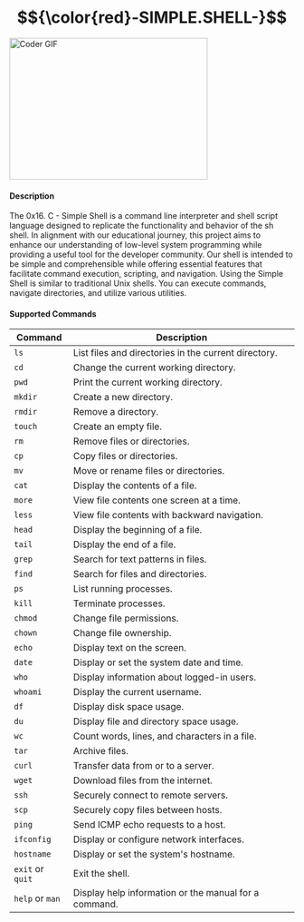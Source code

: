 # $${\color{red}-SIMPLE.SHELL-}$$

<img alt="Coder GIF" height=250 width=350 src="https://media.giphy.com/media/qgQUggAC3Pfv687qPC/giphy.gif" />
<br>

<h4> Description </h4>
The 0x16. C - Simple Shell is a command line interpreter and shell script language designed to replicate the functionality and behavior of the sh shell.
In alignment with our educational journey, this project aims to enhance our understanding of low-level system programming while providing a useful tool for the developer community.
Our shell is intended to be simple and comprehensible while offering essential features that facilitate command execution, scripting, and navigation.
Using the Simple Shell is similar to traditional Unix shells. You can execute commands, navigate directories, and utilize various utilities.

<h4> Supported Commands </h4>

| Command           | Description                                     |
| ----------------- | ----------------------------------------------- |
| `ls`              | List files and directories in the current directory.|
| `cd`              | Change the current working directory.          |
| `pwd`             | Print the current working directory.           |
| `mkdir`           | Create a new directory.                        |
| `rmdir`           | Remove a directory.                            |
| `touch`           | Create an empty file.                          |
| `rm`              | Remove files or directories.                   |
| `cp`              | Copy files or directories.                     |
| `mv`              | Move or rename files or directories.           |
| `cat`             | Display the contents of a file.                |
| `more`            | View file contents one screen at a time.       |
| `less`            | View file contents with backward navigation.   |
| `head`            | Display the beginning of a file.               |
| `tail`            | Display the end of a file.                     |
| `grep`            | Search for text patterns in files.             |
| `find`            | Search for files and directories.              |
| `ps`              | List running processes.                        |
| `kill`            | Terminate processes.                           |
| `chmod`           | Change file permissions.                       |
| `chown`           | Change file ownership.                         |
| `echo`            | Display text on the screen.                    |
| `date`            | Display or set the system date and time.       |
| `who`             | Display information about logged-in users.     |
| `whoami`          | Display the current username.                  |
| `df`              | Display disk space usage.                      |
| `du`              | Display file and directory space usage.        |
| `wc`              | Count words, lines, and characters in a file.  |
| `tar`             | Archive files.                                 |
| `curl`            | Transfer data from or to a server.             |
| `wget`            | Download files from the internet.              |
| `ssh`             | Securely connect to remote servers.            |
| `scp`             | Securely copy files between hosts.             |
| `ping`            | Send ICMP echo requests to a host.             |
| `ifconfig`        | Display or configure network interfaces.       |
| `hostname`        | Display or set the system's hostname.          |
| `exit` or `quit`  | Exit the shell.                                |
| `help` or `man`   | Display help information or the manual for a command. |

